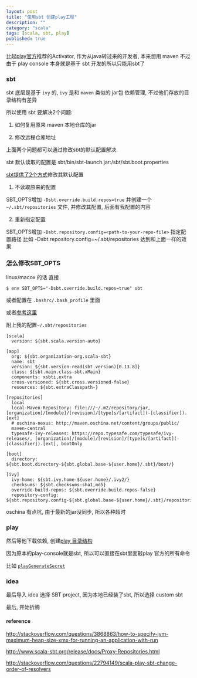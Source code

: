 ```yaml
---
layout: post
title: "使用sbt 创建play工程"
description: ""
category: "scala"
tags: [scala, sbt, play]
published: true
---
```


比起[play官方](https://www.playframework.com/documentation/2.3.x/NewApplication)推荐的Activator, 作为从java转过来的开发者, 本来想用 maven 不过由于 play console 本身就是基于 sbt 开发的所以只能用sbt了

### sbt

sbt 底层是基于 `ivy` 的, `ivy` 是和 `maven` 类似的 jar包 依赖管理, 不过他们存放的目录结构有差异

所以使用 sbt 要解决2个问题: 

1. 如何复用原来 maven 本地仓库的jar

2. 修改远程仓库地址

上面两个问题都可以通过修改sbt的默认配置解决.

sbt 默认读取的配置是 sbt/bin/sbt-launch.jar:/sbt/sbt.boot.properties 

[sbt提供了2个方式](http://www.scala-sbt.org/release/docs/Proxy-Repositories.html)修改其默认配置

1. 不读取原来的配置

SBT_OPTS增加 `-Dsbt.override.build.repos=true` 并创建一个 `~/.sbt/repositories` 文件, 并修改其配置, 后面有我配置的内容

2. 重新指定配置

SBT_OPTS增加 `-Dsbt.repository.config=<path-to-your-repo-file>` 指定配置路径
比如 -Dsbt.repository.config=~/.sbt/repositories 达到和上面一样的效果


### 怎么修改SBT_OPTS

linux/macox 的话 直接 

```
$ env SBT_OPTS="-Dsbt.override.build.repos=true" sbt
```

或者配置在 `.bashrc/.bash_profile` 里面


或者[参考这里](http://stackoverflow.com/questions/3868863/how-to-specify-jvm-maximum-heap-size-xmx-for-running-an-application-with-run)


附上我的配置`~/.sbt/repositories`

```
[scala]
  version: ${sbt.scala.version-auto}

[app]
  org: ${sbt.organization-org.scala-sbt}
  name: sbt
  version: ${sbt.version-read(sbt.version)[0.13.8]}
  class: ${sbt.main.class-sbt.xMain}
  components: xsbti,extra
  cross-versioned: ${sbt.cross.versioned-false}
  resources: ${sbt.extraClasspath-}

[repositories]
  local
  local-Maven-Repository: file:///~/.m2/repository/jar, [organization]/[module]/[revision]/[type]s/[artifact](-[classifier]).[ext]
  # oschina-nexus: http://maven.oschina.net/content/groups/public/
  maven-central
  typesafe-ivy-releases: https://repo.typesafe.com/typesafe/ivy-releases/, [organization]/[module]/[revision]/[type]s/[artifact](-[classifier]).[ext], bootOnly

[boot]
  directory: ${sbt.boot.directory-${sbt.global.base-${user.home}/.sbt}/boot/}

[ivy]
  ivy-home: ${sbt.ivy.home-${user.home}/.ivy2/}
  checksums: ${sbt.checksums-sha1,md5}
  override-build-repos: ${sbt.override.build.repos-false}
  repository-config: ${sbt.repository.config-${sbt.global.base-${user.home}/.sbt}/repositories}

```

oschina 有点坑, 由于最新的jar没同步, 所以各种超时


### play

然后等他下载依赖, 创建[play 目录结构](https://www.playframework.com/documentation/2.3.x/Anatomy)

因为原本的play-console就是sbt, 所以可以直接在sbt里面敲play 官方的所有命令

比如 [`playGenerateSecret`](https://www.playframework.com/documentation/2.3.x/ApplicationSecret)

### idea

最后导入 idea 选择 SBT project, 因为本地已经装了sbt, 所以选择 custom sbt


最后, 开始折腾


#### reference

http://stackoverflow.com/questions/3868863/how-to-specify-jvm-maximum-heap-size-xmx-for-running-an-application-with-run

http://www.scala-sbt.org/release/docs/Proxy-Repositories.html


http://stackoverflow.com/questions/22794149/scala-play-sbt-change-order-of-resolvers

